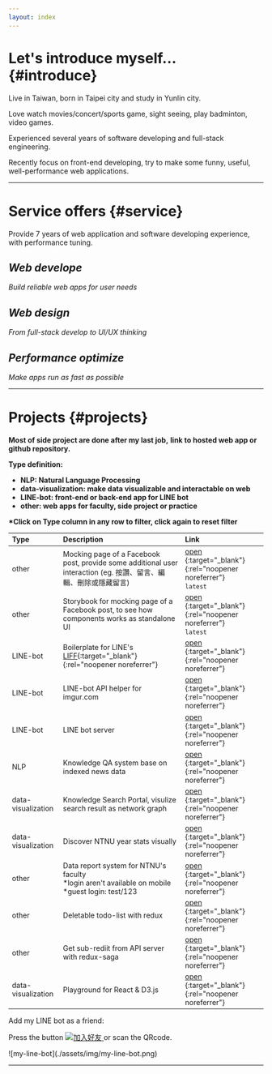 ```yaml
---
layout: index
---
```


<!-- Text can be **bold**, _italic_, or ~~strikethrough~~.

[Link to another page](./another-page.html).

There should be whitespace between paragraphs.

There should be whitespace between paragraphs. We recommend including a README, or a file with information about your project. -->

# Let's introduce myself... {#introduce}

Live in Taiwan, born in Taipei city and study in Yunlin city.

Love watch movies/concert/sports game, sight seeing, play badminton, video games.

Experienced several years of software developing and full-stack engineering.

Recently focus on front-end developing,
try to make some funny, useful, well-performance web applications.

---

# Service offers {#service}

Provide 7 years of web application and software developing experience,
with performance tuning.

## _Web develope_

_Build reliable web apps for user needs_

## _Web design_

_From full-stack develop to UI/UX thinking_

## _Performance optimize_

_Make apps run as fast as possible_

---

# Projects {#projects}

**Most of side project are done after my last job,**
**link to hosted web app or github repository.**

**Type definition:**

- **NLP: Natural Language Processing**
- **data-visualization: make data visualizable and interactable on web**
- **LINE-bot: front-end or back-end app for LINE bot**
- **other: web apps for faculty, side project or practice**

**\*Click on Type column in any row to filter, click again to reset filter**

| Type               | Description                                                                                                                      | Link                                                                                                                                  |
| :----------------- | :------------------------------------------------------------------------------------------------------------------------------- | :------------------------------------------------------------------------------------------------------------------------------------ |
| other              | Mocking page of a Facebook post, provide some additional user interaction (eg. 按讚、留言、編輯、刪除或隱藏留言)                 | [open ](https://bensonliao.github.io/Mazu-Did-Not-Say-That-Shit){:target="\_blank"}{:rel="noopener noreferrer"}<br>`latest`           |
| other              | Storybook for mocking page of a Facebook post, to see how components works as standalone UI                                      | [open ](https://bensonliao.github.io/Mazu-Did-Not-Say-That-Shit-Storybook){:target="\_blank"}{:rel="noopener noreferrer"}<br>`latest` |
| LINE-bot           | Boilerplate for LINE's [LIFF](https://developers.line.biz/en/docs/liff/overview/){:target="\_blank"}{:rel="noopener noreferrer"} | [open ](https://bensonliao.github.io/liff-react-boilerplate/){:target="\_blank"}{:rel="noopener noreferrer"}                          |
| LINE-bot           | LINE-bot API helper for imgur.com                                                                                                | [open ](https://github.com/BensonLiao/imgur-api-go-v3){:target="\_blank"}{:rel="noopener noreferrer"}                                 |
| LINE-bot           | LINE bot server                                                                                                                  | [open ](https://my-line-simple-bot.herokuapp.com/){:target="\_blank"}{:rel="noopener noreferrer"}                                     |
| NLP                | Knowledge QA system base on indexed news data                                                                                    | [open ](http://rsp.itc.ntnu.edu.tw/ECORE/){:target="\_blank"}{:rel="noopener noreferrer"}                                             |
| data-visualization | Knowledge Search Portal, visulize search result as network graph                                                                 | [open ](http://ir.itc.ntnu.edu.tw/udn/){:target="\_blank"}{:rel="noopener noreferrer"}                                                |
| data-visualization | Discover NTNU year stats visually                                                                                                | [open ](http://www.iro.ntnu.edu.tw/web/?Yreport){:target="\_blank"}{:rel="noopener noreferrer"}                                       |
| other              | Data report system for NTNU's faculty<br>\*login aren't available on mobile<br>\*guest login: test/123                           | [open ](http://yreport.iro.ntnu.edu.tw/){:target="\_blank"}{:rel="noopener noreferrer"}                                               |
| other              | Deletable todo-list with redux                                                                                                   | [open ](https://github.com/BensonLiao/redux-todos-with-delete){:target="\_blank"}{:rel="noopener noreferrer"}                         |
| other              | Get sub-rediit from API server with redux-saga                                                                                   | [open ](https://github.com/BensonLiao/redux-reddit-api){:target="\_blank"}{:rel="noopener noreferrer"}                                |
| data-visualization | Playground for React & D3.js                                                                                                     | [open ](https://codesandbox.io/s/p3zjl1yr0j){:target="\_blank"}{:rel="noopener noreferrer"}                                           |

Add my LINE bot as a friend:

Press the button
<a href="http://nav.cx/3tDhraO" target="_blank" rel="noopener noreferrer">
<img src="https://scdn.line-apps.com/n/line_add_friends/btn/zh-Hant.png" alt="加入好友" height="36" border="0">
</a>
or scan the QRcode.

<div class="img_container">
  ![my-line-bot](./assets/img/my-line-bot.png)
<div>

---

<!-- ### Definition lists can be used with HTML syntax.

<dl>
<dt>Name</dt>
<dd>Godzilla</dd>
<dt>Born</dt>
<dd>1952</dd>
<dt>Birthplace</dt>
<dd>Japan</dd>
<dt>Color</dt>
<dd>Green</dd>
</dl>

```
Long, single-line code blocks should not wrap. They should horizontally scroll if they are too long. This line should be long enough to demonstrate this.
```

```
The final element.
``` -->
